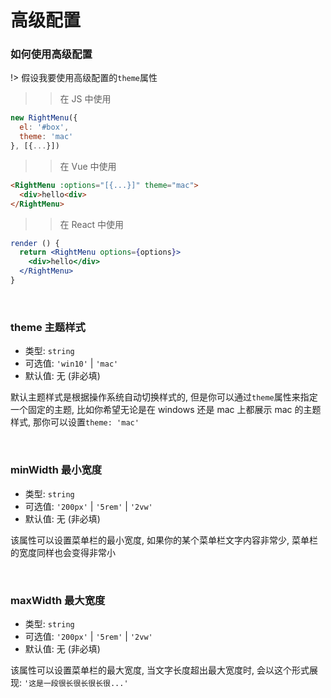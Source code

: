 
# 高级配置

### 如何使用高级配置

!> 假设我要使用高级配置的`theme`属性

>> 在 JS 中使用
```js
new RightMenu({
  el: '#box',
  theme: 'mac'
}, [{...}])
```

>> 在 Vue 中使用
```html
<RightMenu :options="[{...}]" theme="mac">
  <div>hello<div>
</RightMenu>
```

>> 在 React 中使用
```jsx
render () {
  return <RightMenu options={options}>
    <div>hello</div>
  </RightMenu>
}
```

<br />

### theme 主题样式

- 类型: `string`
- 可选值: `'win10'` | `'mac'`
- 默认值: 无 (非必填)

默认主题样式是根据操作系统自动切换样式的, 但是你可以通过`theme`属性来指定一个固定的主题, 比如你希望无论是在 windows 还是 mac 上都展示 mac 的主题样式, 那你可以设置`theme: 'mac'`

<br />

### minWidth 最小宽度

- 类型: `string`
- 可选值: `'200px'` | `'5rem'` | `'2vw'`
- 默认值: 无 (非必填)

该属性可以设置菜单栏的最小宽度, 如果你的某个菜单栏文字内容非常少, 菜单栏的宽度同样也会变得非常小

<br />

### maxWidth 最大宽度

- 类型: `string`
- 可选值: `'200px'` | `'5rem'` | `'2vw'`
- 默认值: 无 (非必填)

该属性可以设置菜单栏的最大宽度, 当文字长度超出最大宽度时, 会以这个形式展现: `'这是一段很长很长很长很...'`

<br />

<!-- - el
- maxLevel 可以指定最大渲染到几级菜单
- include?: string[] | RegExp // 包含的元素
- exclude?: string[] | RegExp // 排除的元素
- defaultProps
- beforeInit?: Function // 初始化前
- afterInit?: Function // 初始化后
- beforeShow?: Function // 显示菜单前
- afterShow?: Function // 显示菜单后
- beforeHide?: Function // 隐藏菜单前
- afterHide?: Function // 隐藏菜单后 -->